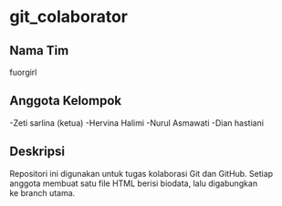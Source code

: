 # git_colaborator
## Nama Tim
fuorgirl
## Anggota Kelompok
-Zeti sarlina (ketua)
-Hervina Halimi 
-Nurul Asmawati
-Dian hastiani
## Deskripsi
Repositori ini digunakan untuk tugas kolaborasi Git dan GitHub. Setiap anggota membuat satu file HTML berisi biodata, lalu digabungkan ke branch utama.

